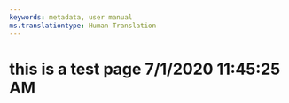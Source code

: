 ```yaml
---
keywords: metadata, user manual
ms.translationtype: Human Translation
---
```

# this is a test page 7/1/2020 11:45:25 AM